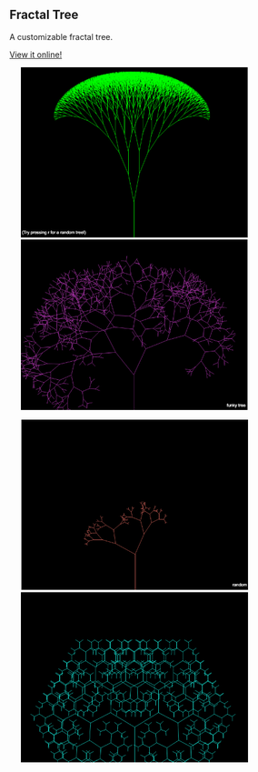 ## Fractal Tree

A customizable fractal tree.

[View it online!](http://noahzpepper.github.io/APCS/FractalTree)

<img src="images/default.png" width="400" hspace="20"><img src="images/funky.png" width="400" hspace="20">

<img src="images/random.png" width="400" hspace="20"><img src="images/custom.png" width="400" hspace="20">
